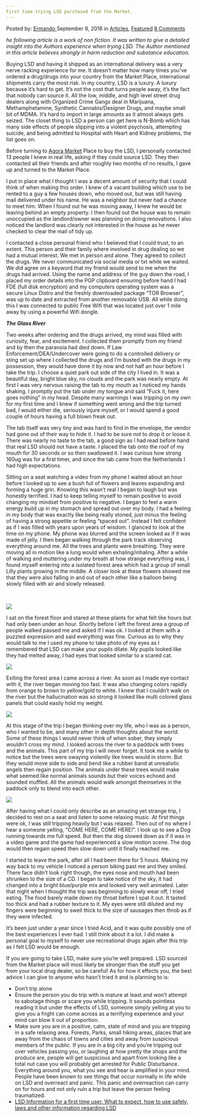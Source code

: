 ```yaml
---
First time trying LSD purchased from the Market.
---
```

<article class="post-listing post-15347 post type-post status-publish format-standard has-post-thumbnail hentry category-articles category-deepdot-news tag-lsd tag-market tag-purchased tag-time">
    <div class="post-inner">
    <p class="post-meta">
    <span>Posted by: <a href="https://www.deepdotweb.com/author/ermando/" title="">Ermando </a></span>
    <span>September 8, 2016</span>
    <span>in <a href="https://www.deepdotweb.com/category/articles/" rel="category tag">Articles</a>, <a href="https://www.deepdotweb.com/category/deepdot-news/" rel="category tag">Featured</a></span>
    <span><a href="https://www.deepdotweb.com/2016/09/08/first-time-trying-lsd-purchased-market/#comments">8 Comments</a></span>
    </p>
    <div class="clear"></div>
    <div class="entry">
    <p><em>he following article is a work of non fiction. It was written to give a detailed insight into the Authors experience when trying LSD. The Author mentioned in this article believes strongly in harm reduction and substance education. </em></p>
    <p>Buying LSD and having it shipped as an international delivery was a very nerve racking experience for me. It doesn’t matter how many times you’ve ordered a drug/drugs into your country from the Market Place, international shipments carry the most risk. In my country, LSD is a luxury. A luxury because it’s hard to get. It’s not the cost that turns people away, it’s the fact that nobody can source it. All the low, middle, and high level street drug dealers along with Organized Crime Gangs deal in Marijuana, Methamphetamine, Synthetic Cannabis/Designer Drugs, and maybe small bit of MDMA. It’s hard to import in large amounts as it almost always gets seized. The closet thing to LSD a person can get here is N-Bomb which has many side effects of people slipping into a violent psychosis, attempting suicide, and being admitted to Hospital with Heart and Kidney problems, the list goes on.</p>
    <p>Before turning to <a href="https://www.deepdotweb.com/?s=Agora+">Agora Market</a> Place to buy the LSD, I personally contacted 13 people I knew in real life, asking if they could source LSD. They then contacted all their friends and after roughly two months of no results, I gave up and turned to the Market Place.</p>
    <p>I put in place what I thought I was a decent amount of security that I could think of when making this order. I knew of a vacant building which use to be rented to a guy a few houses down, who moved out, but was still having mail delivered under his name. He was a neighbor but never had a chance to meet him. When I found out he was moving away, I knew he would be leaving behind an empty property. I then found out the house was to remain unoccupied as the landlord/owner was planning on doing renovations. I also noticed the landlord was clearly not interested in the house as he never checked to clear the mail of tidy up.</p>
    <p>I contacted a close personal friend who I believed that I could trust, to an extent. This person and their family where involved in drug dealing so we had a mutual interest. We met in person and alone. They agreed to collect the drugs. We never communicated via social media or txt while we waited. We did agree on a keyword that my friend would send to me when the drugs had arrived. Using the name and address of the guy down the road, I placed my order details into the PGP clipboard ensuring before hand I had FDE (full disk encryption) and my computers operating system was a secure Linux Distro and the freshly downloaded package “TOR Browser”, was up to date and extracted from another removable USB. All while doing this I was connected to public Free Wifi that was located just over 1 mile away by using a powerful Wifi dongle.</p>
    <p><strong><em>The Glass River</em></strong></p>
    <p>Two weeks after ordering and the drugs arrived, my mind was filled with curiosity, fear, and excitement. I collected them promptly from my friend and by then the paranoia had died down. If Law Enforcement/DEA/Undercover were going to do a controlled delivery or sting set up where I collected the drugs and I&#8217;m busted with the drugs in my possession, they would have done it by now and not half an hour before I take the trip. I choose a quiet park out side of the city I lived in. It was a beautiful day, bright blue sky, no clouds and the park was nearly empty. At first I was very nervous raising the tab to my mouth as I noticed my hands shaking. I promptly put the tab under my tongue and said “Fuck it, here goes nothing” in my head. Despite many warnings I was tripping on my own for my first time and I knew if something went wrong and the trip turned bad, I would either die, seriously injure myself, or I would spend a good couple of hours having a full blown freak out.</p>
    <p>The tab itself was very tiny and was hard to find in the envelope, the vendor had gone out of their way to hide it. I had to be sure not to drop it or loose it. There was nearly no taste to the tab, a good sign as I had read before hand that real LSD should not have a taste. I placed the tab onto the roof of my mouth for 30 seconds or so then swallowed it. I was curious how strong 160ug was for a first timer, and since the tab came from the Netherlands I had high expectations.</p>
    <p>Sitting on a seat watching a video from my phone I waited about an hour before I looked up to see a bush full of flowers and leaves expanding and forming a huge grin. Knowing this wasn’t real I began to laugh but was honestly terrified. I had to keep telling myself to remain positive to avoid changing my mindset from positive to negative. I began to feel a warm energy build up in my stomach and spread out over my body. I had a feeling in my body that was exactly like being really stoned, just minus the feeling of having a strong appetite or feeling “spaced out”. Instead I felt confident as if I was filled with years upon years of wisdom. I glanced to look at the time on my phone. My phone was blurred and the screen looked as if it was made of jelly. I then began walking through the park track observing everything around me. All the trees and plants were breathing. They were moving all in motion like a lung would when exhaling/inhaling. After a while of walking and muttering under my breath at how strange everything was, I found myself entering into a isolated forest area which had a group of small Lilly plants growing in the middle. A closer look at these flowers showed me that they were also falling in and out of each other like a balloon being slowly filled with air and slowly released.</p>
    <p>&nbsp;</p>
    <p><img class="wp-image-15348 aligncenter" src="https://www.deepdotweb.com/wp-content/uploads/2016/09/word-image-5.jpeg" /></p>
    <p>I sat on the forest floor and stared at these plants for what felt like hours but had only been under an hour. Shortly before I left the forest area a group of people walked passed me and asked if I was ok. I looked at them with a puzzled expression and said everything was fine. Curious as to why they would talk to me I used my phone to take photo of my eyes as I remembered that LSD can make your pupils dilate. My pupils looked like they had melted away, I had eyes that looked similar to a scared cat.</p>
    <p><img class="wp-image-15349 aligncenter" src="https://www.deepdotweb.com/wp-content/uploads/2016/09/word-image-6.jpeg" srcset="https://www.deepdotweb.com/wp-content/uploads/2016/09/word-image-6.jpeg 900w, https://www.deepdotweb.com/wp-content/uploads/2016/09/word-image-6-300x209.jpeg 300w" sizes="(max-width: 900px) 100vw, 900px" /></p>
    <p>Exiting the forest area I came across a river. As soon as I made eye contact with it, the river began moving too fast. It was also changing colors rapidly from orange to brown to yellow/gold to white. I knew that I couldn’t walk on the river but the hallucination was so strong it looked like multi colored glass panels that could easily hold my weight.</p>
    <p><img class="wp-image-15350 aligncenter" src="https://www.deepdotweb.com/wp-content/uploads/2016/09/word-image-7.jpeg" srcset="https://www.deepdotweb.com/wp-content/uploads/2016/09/word-image-7.jpeg 400w, https://www.deepdotweb.com/wp-content/uploads/2016/09/word-image-7-300x227.jpeg 300w" sizes="(max-width: 400px) 100vw, 400px" /></p>
    <p>At this stage of the trip I began thinking over my life, who I was as a person, who I wanted to be, and many other in depth thoughts about the world. Some of these things I would never think of when sober, they simply wouldn’t cross my mind. I looked across the river to a paddock with trees and the animals. This part of my trip I will never forget. It took me a while to notice but the trees were swaying violently like trees would in storm. But they would move side to side and bend like a rubber band at unrealistic angels then regain position. The animals under these trees would make what seemed like normal animals sounds but their voices echoed and sounded muffled. All the animals would walk amongst themselves in the paddock only to blend into each other.</p>
    <p><img class="wp-image-15351 aligncenter" src="https://www.deepdotweb.com/wp-content/uploads/2016/09/word-image-7.png" srcset="https://www.deepdotweb.com/wp-content/uploads/2016/09/word-image-7.png 480w, https://www.deepdotweb.com/wp-content/uploads/2016/09/word-image-7-300x207.png 300w" sizes="(max-width: 480px) 100vw, 480px" /></p>
    <p>After having what I could only describe as an amazing yet strange trip, I decided to rest on a seat and listen to some relaxing music. At first things were ok, I was still tripping heavily but I was relaxed. Then out of no where I hear a someone yelling, “COME HERE, COME HERE!”. I look up to see a Dog running towards me full speed. But then the dog slowed down as if it was in a video game and the game had experienced a slow motion scene. The dog would then regain speed then slow down until it finally reached me.</p>
    <p>I started to leave the park, after all I had been there for 5 hours. Making my way back to my vehicle I noticed a person biking past me and they smiled. There face didn’t look right though, the eyes nose and mouth had been shrunken to the size of a CD. I began to take notice of the sky, it had changed into a bright blue/purple mix and looked very well animated. Later that night when I thought the trip was beginning to slowly wear off, I tried eating. The food barely made down my throat before I spat it out. It tasted too thick and had a rubber texture to it. My eyes were still diluted and my fingers were beginning to swell thick to the size of sausages then throb as if they were infected.</p>
    <p>It’s been just under a year since I tried Acid, and it was quite possibly one of the best experiences I ever had. I still think about it a lot. I did make a personal goal to myself to never use recreational drugs again after this trip as I felt LSD would be enough.</p>
    <p>If you are going to take LSD, make sure you’re well prepared. LSD sourced from the Market place will most likely be stronger than the stuff you get from your local drug dealer, so be careful! As for how it effects you, the best advice I can give to anyone who hasn’t tried it and is planning to is:</p>
    <ul>
    <li>Don’t trip alone</li>
    <li>Ensure the person you do trip with is mature at least and won’t attempt to sabotage things or scare you while tripping. It sounds pointless reading it but under the effects of LSD, someone simply yelling at you to give you a fright can come across as a terrifying experience and your mind can blow it out of proportion.</li>
    <li>Make sure you are in a positive, calm, state of mind and you are tripping in a safe relaxing area. Forests, Parks, small hiking areas, places that are away from the chaos of towns and cities and away from suspicious members of the public. If you are in a big city and you’re tripping out over vehicles passing you, or laughing at how pretty the shops and the produce are, people will get suspicious and apart from looking like a total nut case you will probably get arrested for Public Disturbance. Everything around you, what you see and hear is amplified in your mind. People have been known to see things that occur normally in life while on LSD and overreact and panic. This panic and overreaction can carry on for hours and not only ruin a trip but leave the person feeling traumatized.</li>
    <li><a href="https://erowid.org/experiences/subs/exp_LSD_First_Times.shtml">LSD Information for a first time user. What to expect, how to use safely, laws and other information regarding LSD</a></li>
    </ul>
    </div>
    <span style="display:none"><a href="https://www.deepdotweb.com/tag/lsd/" rel="tag">lsd</a> <a href="https://www.deepdotweb.com/tag/market/" rel="tag">market</a> <a href="https://www.deepdotweb.com/tag/purchased/" rel="tag">purchased</a> <a href="https://www.deepdotweb.com/tag/time/" rel="tag">time</a></span> <span style="display:none" class="updated">2016-09-08</span>
    <div style="display:none" class="vcard author" itemprop="author" itemscope itemtype="http://schema.org/Person"><strong class="fn" itemprop="name"><a href="https://www.deepdotweb.com/author/ermando/" title="Posts by Ermando" rel="author">Ermando</a></strong></div>
    </div>
</article>

